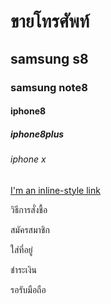 # ขายโทรศัพท์
## samsung s8
### samsung note8
#### iphone8
##### iphone8plus
###### iphone x
[I'm an inline-style link](https://www.google.co.th/url?sa=i&rct=j&q=&esrc=s&source=images&cd=&cad=rja&uact=8&ved=0ahUKEwiH-vbGtabWAhVB6Y8KHUK1ATkQjRwIBw&url=http%3A%2F%2Fwww.samsung.com%2Fth%2Fsmartphones%2Fgalaxy-s8%2Fspecial-offer%2F&psig=AFQjCNEa8rk4v-dCH61Tjm0-NqLvnSy0Qg&ust=1505538347437031)

วิธีการสั่งชื้อ

สมัครสมาชิก

ใส่ที่อยู่

ชำระเงิน

รอรับมือถือ

